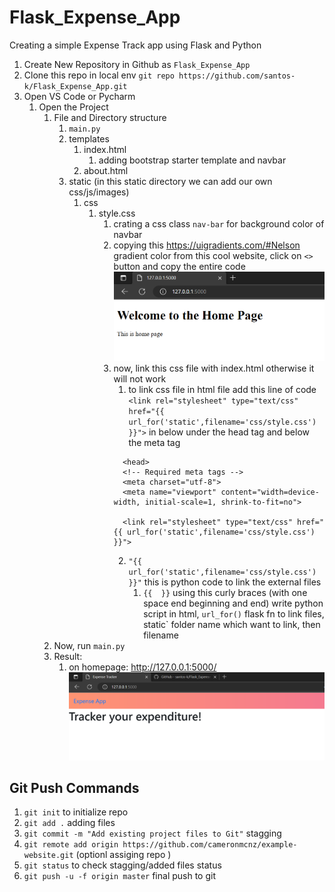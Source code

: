 # Flask_Expense_App
Creating a simple Expense Track app using Flask and Python

1. Create New Repository in Github as `Flask_Expense_App`
2. Clone this repo in local env `git repo https://github.com/santos-k/Flask_Expense_App.git`
3. Open VS Code or Pycharm
    1. Open the Project
       1. File and Directory structure
          1. `main.py`
          2. templates
             1. index.html
                1. adding bootstrap starter template and navbar
             2. about.html
          3. static (in this static directory we can add our own css/js/images)
             1. css
                1. style.css
                   1. crating a css class `nav-bar` for background color of navbar
                   2. copying this https://uigradients.com/#Nelson gradient color from this cool website, click on `<>` button and copy the entire code ![img_1.png](img_1.png)
                   3. now, link this css file with index.html otherwise it will not work
                      1. to link css file in html file add this line of code `<link rel="stylesheet" type="text/css" href="{{ url_for('static',filename='css/style.css') }}">` in below under the head tag and below the meta tag
                      ```
                        <head>
                        <!-- Required meta tags -->
                        <meta charset="utf-8">
                        <meta name="viewport" content="width=device-width, initial-scale=1, shrink-to-fit=no">
                    
                        <link rel="stylesheet" type="text/css" href="{{ url_for('static',filename='css/style.css') }}">
                      ```
                      2. `"{{ url_for('static',filename='css/style.css') }}"` this is python code to link the external files
                         1. `{{  }}` using this curly braces (with one space end beginning and end) write python script in html, `url_for()` flask fn to link files, static` folder name which want to link, then filename
       2. Now, run `main.py`
       3. Result: 
          1. on homepage: http://127.0.0.1:5000/  
              ![img.png](img.png)
          
          
                    
            
## Git Push Commands
1. `git init` to initialize repo
2. `git add .` adding files 
3. `git commit -m "Add existing project files to Git"` stagging 
4. `git remote add origin https://github.com/cameronmcnz/example-website.git` (optionl assiging repo )
5. `git status` to check stagging/added files status
6. `git push -u -f origin master` final push to git
